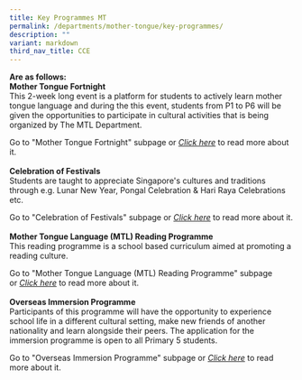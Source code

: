 ```yaml
---
title: Key Programmes MT
permalink: /departments/mother-tongue/key-programmes/
description: ""
variant: markdown
third_nav_title: CCE
---
```

**Are as follows:**<br>
**Mother Tongue Fortnight**<br>This 2-week long event is a platform for students to actively learn mother tongue language and during the this event, students from P1 to P6 will be given the opportunities to participate in cultural activities that is being organized by The MTL Department.<br>

Go to "Mother Tongue Fortnight" subpage or&nbsp;_[Click here]()_&nbsp;to read more about it.<br><br>
**Celebration of Festivals**<br>Students are taught to appreciate Singapore's cultures and traditions through e.g. Lunar New Year, Pongal Celebration &amp; Hari Raya Celebrations etc.<br>

Go to "Celebration of Festivals"&nbsp;subpage or&nbsp;_[Click here]()_&nbsp;to read more about it.<br><br>
**Mother Tongue Language (MTL) Reading Programme**<br>This reading programme is a school based curriculum aimed at promoting a reading culture.<br>

Go to "Mother Tongue Language (MTL) Reading Programme" subpage or&nbsp;_[Click here]()_&nbsp;to read more about it.<br><br>
**Overseas Immersion Programme**<br> Participants of this programme will have the opportunity to experience school life in a different cultural setting, make new friends of another nationality and learn alongside their peers. The application for the immersion programme is open to all Primary 5 students.<br>

Go to "Overseas Immersion Programme"&nbsp;subpage or&nbsp;_[Click here]()_&nbsp;to read more about it.<br>